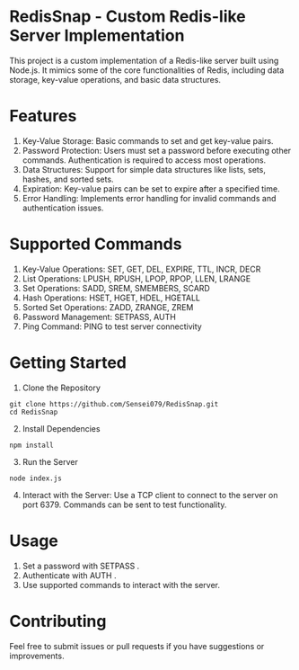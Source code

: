 # RedisSnap - Custom Redis-like Server Implementation

 This project is a custom implementation of a Redis-like server built using Node.js. It mimics some of the core functionalities of Redis, including data storage, key-value operations, and basic data structures.

 # Features

1. Key-Value Storage: Basic commands to set and get key-value pairs.
2. Password Protection: Users must set a password before executing other commands. Authentication is required to access most operations.
3. Data Structures: Support for simple data structures like lists, sets, hashes, and sorted sets.
4. Expiration: Key-value pairs can be set to expire after a specified time.
5. Error Handling: Implements error handling for invalid commands and authentication issues.

# Supported Commands

1. Key-Value Operations: SET, GET, DEL, EXPIRE, TTL, INCR, DECR
2. List Operations: LPUSH, RPUSH, LPOP, RPOP, LLEN, LRANGE
3. Set Operations: SADD, SREM, SMEMBERS, SCARD
4. Hash Operations: HSET, HGET, HDEL, HGETALL
5. Sorted Set Operations: ZADD, ZRANGE, ZREM
6. Password Management: SETPASS, AUTH
7. Ping Command: PING to test server connectivity

# Getting Started

1. Clone the Repository

`git clone https://github.com/Sensei079/RedisSnap.git`<br> 
`cd RedisSnap`


2. Install Dependencies

`npm install`

3. Run the Server

`node index.js`

4. Interact with the Server: Use a TCP client to connect to the server on port 6379. Commands can be sent to test functionality.

# Usage

1. Set a password with SETPASS <password>.
2. Authenticate with AUTH <password>.
3. Use supported commands to interact with the server.

# Contributing

Feel free to submit issues or pull requests if you have suggestions or improvements.

